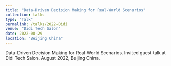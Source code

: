 ```yaml
---
title: "Data-Driven Decision Making for Real-World Scenarios"
collection: talks
type: "Talk"
permalink: /talks/2022-Didi
venue: "Didi Tech Salon"
date: 2022-08-29
location: "Beijing China"
---
```


Data-Driven Decision Making for Real-World Scenarios. Invited guest talk at Didi Tech Salon. August 2022, Beijing China.
